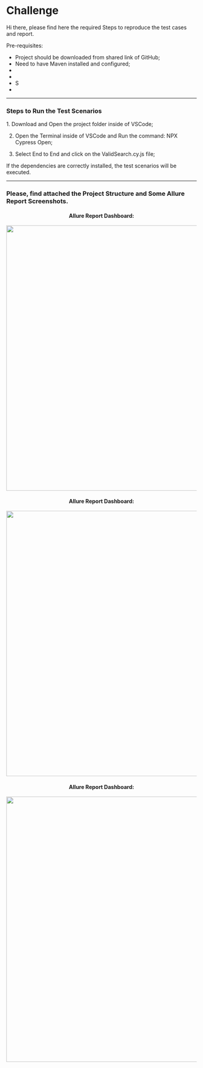 # Challenge

Hi there, please find here the required Steps to reproduce the test cases and report.

Pre-requisites:
-  Project should be downloaded from shared link of GitHub;
-  Need to have Maven installed and configured;
-  
-  
-  S
-   

---------------

<h3>Steps to Run the Test Scenarios</h3>
1.  Download and Open the project folder inside of VSCode;

2.  Open the Terminal inside of VSCode and Run the command: NPX Cypress Open;

3.  Select End to End and click on the ValidSearch.cy.js file;

If the dependencies are correctly installed, the test scenarios will be executed.

---------------

<h3>    Please, find attached the Project Structure and Some Allure Report Screenshots. </h3>


<h4><center>Allure Report Dashboard:
<br> </br>
<div align="left">
<img src="https://github.com/azevedomello/bank/blob/e0f8e4288aa3a3545a0590f05d6f7adf5f8e2971/1.jpeg" width="700px"/>
</div>

<h4><center>Allure Report Dashboard:
<br> </br>
<div align="left">
<img src="https://github.com/azevedomello/bank/blob/e0f8e4288aa3a3545a0590f05d6f7adf5f8e2971/2.jpeg" width="700px"/>
</div>  

<h4><center>Allure Report Dashboard:
<br> </br>
<div align="left">
<img src="https://github.com/azevedomello/bank/blob/e0f8e4288aa3a3545a0590f05d6f7adf5f8e2971/3.jpeg" width="700px"/>
</div>  
